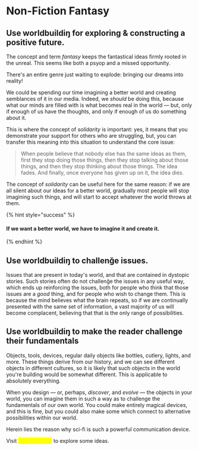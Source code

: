 # Non-Fiction Fantasy

## Use worldbuildiŋ for exploring & constructing a positive future.

The concept and term _fantasy_ keeps the fantastical ideas firmly rooted in the unreal. This seems like both a psyop and a missed opportunity.

There's an entire genre just waiting to explode: bringing our dreams into reality!

We could be spending our time imagining a better world and creating semblances of it in our media. Indeed, we _should_ be doing this, because what our minds are filled with is what becomes real in the world — but, only if enough of us have the thoughts, and only if enough of us do something about it.

This is where the concept of _solidarity_ is important: yes, it means that you demonstrate your support for others who are struggling, but, you can transfer this meaning into this situation to understand the core issue:

> When people believe that nobody else has the same ideas as them, first they stop doing those things, then they stop talking about those things, and then they stop thinking about those things. The idea fades. And finally, once everyone has given up on it, the idea dies.

The concept of _solidarity_ can be useful here for the same reason: if we are all silent about our ideas for a better world, gradually most people will stop imagining such things, and will start to accept whatever the world throws at them.

{% hint style="success" %}
#### If we want a better world, we have to imagine it and create it.
{% endhint %}

## Use worldbuildiŋ to challenǧe issues.&#x20;

Issues that are present in today's world, and that are contained in dystopic stories. Such stories often do not challenǧe the issues in any useful way, which ends up reinforcing the issues, both for people who think that those issues are a _good_ thing, and for people who wish to change them. This is because the mind believes what the brain repeats, so if we are continually presented with the same set of information, a vast majority of us will become complacent, believing that that is the only range of possibilities.&#x20;

## Use worldbuildiŋ to make the reader challenge their fundamentals

Objects, tools, devices, regular daily objects like bottles, cutlery, lights, and more. These things derive from our history, and we can see different objects in different cultures, so it is likely that such objects in the world you're building would be somewhat different. This is applicable to absolutely everything.

When you design — or, perhaps, _discover_, and _evolve_ — the objects in your world, you can imagine them in such a way as to challenge the fundamentals of our own world. You could make entirely magical devices, and this is fine, but you could also make some which connect to alternative possibilities within our world.

Herein lies the reason why sci-fi is such a powerful communication device.&#x20;



Visit <mark style="color:yellow;">**another page**</mark> to explore some ideas.&#x20;
